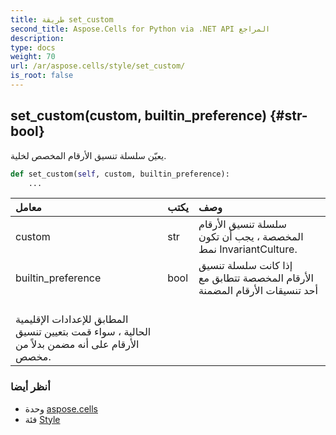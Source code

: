 ```yaml
---
title: طريقة set_custom
second_title: Aspose.Cells for Python via .NET API المراجع
description:
type: docs
weight: 70
url: /ar/aspose.cells/style/set_custom/
is_root: false
---
```

##  set_custom(custom, builtin_preference) {#str-bool}
يعيّن سلسلة تنسيق الأرقام المخصص لخلية.



```python
def set_custom(self, custom, builtin_preference):
    ...
```


| معامل| يكتب| وصف|
| :- | :- | :- |
| custom | str | سلسلة تنسيق الأرقام المخصصة ، يجب أن تكون نمط InvariantCulture.|
| builtin_preference | bool | إذا كانت سلسلة تنسيق الأرقام المخصصة تتطابق مع أحد تنسيقات الأرقام المضمنة<br/> المطابق للإعدادات الإقليمية الحالية ، سواء قمت بتعيين تنسيق الأرقام على أنه مضمن بدلاً من مخصص.|



###  أنظر أيضا
* وحدة [aspose.cells](../../)
* فئة [Style](/cells/python-net/ar/aspose.cells/style)
